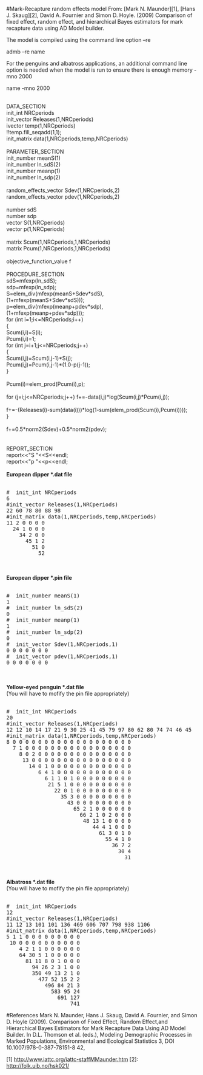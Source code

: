 #Mark-Recapture random effects model
From: [Mark N. Maunder][1], [Hans J. Skaug][2], David A. Fournier and Simon D. Hoyle. (2009) Comparison of fixed effect, random effect, and hierarchical Bayes estimators for mark recapture data using AD Model builder.

The model is compiled using the command line option –re

admb –re name

For the penguins and albatross applications, an additional command line option is needed when the model is run to ensure there is enough memory -mno 2000

name -mno 2000

<div class="wikitext"><br>DATA_SECTION<br>init_int NRCperiods<br>init_vector Releases(1,NRCperiods)<br>ivector temp(1,NRCperiods)<br>!!temp.fill_seqadd(1,1);<br>init_matrix data(1,NRCperiods,temp,NRCperiods)<br><br>PARAMETER_SECTION<br>init_number meanS(1)<br>init_number ln_sdS(2)<br>init_number meanp(1)<br>init_number ln_sdp(2)<br><br>random_effects_vector Sdev(1,NRCperiods,2)<br>random_effects_vector pdev(1,NRCperiods,2)<br><br>number sdS<br>number sdp<br>vector S(1,NRCperiods)<br>vector p(1,NRCperiods)<br><br>matrix Scum(1,NRCperiods,1,NRCperiods)<br>matrix Pcum(1,NRCperiods,1,NRCperiods)<br><br>objective_function_value f<br><br>PROCEDURE_SECTION<br>sdS=mfexp(ln_sdS);<br>sdp=mfexp(ln_sdp);<br>S=elem_div(mfexp(meanS+Sdev*sdS),<br>(1+mfexp(meanS+Sdev*sdS)));<br>p=elem_div(mfexp(meanp+pdev*sdp),<br>(1+mfexp(meanp+pdev*sdp)));<br>for (int i=1;i&lt;=NRCperiods;i++)<br>{<br>Scum(i,i)=S(i);<br>Pcum(i,i)=1;<br>for (int j=i+1;j&lt;=NRCperiods;j++)<br>{<br>Scum(i,j)=Scum(i,j-1)*S(j);<br>Pcum(i,j)=Pcum(i,j-1)*(1.0-p(j-1));<br>}<br><br>Pcum(i)=elem_prod(Pcum(i),p);<br><br>for (j=i;j&lt;=NRCperiods;j++) f+=-data(i,j)*log(Scum(i,j)*Pcum(i,j));<br><br>f+=-(Releases(i)-sum(data(i)))*log(1-sum(elem_prod(Scum(i),Pcum(i))));<br>}<br><br>f+=0.5*norm2(Sdev)+0.5*norm2(pdev);<br><br><br>REPORT_SECTION<br>report&lt;&lt;"S "&lt;&lt;S&lt;&lt;endl;<br>report&lt;&lt;"p "&lt;&lt;p&lt;&lt;endl;<br><br><strong>European dipper *.dat file </strong><br><br>
<pre>#  init_int NRCperiods
6
#init_vector Releases(1,NRCperiods)
22 60 78 80 88 98
#init_matrix data(1,NRCperiods,temp,NRCperiods)
11 2 0 0 0 0
  24 1 0 0 0
    34 2 0 0
      45 1 2
        51 0
          52</pre>
<br><br><strong>European dipper *.pin file</strong><br><br>
<pre>#  init_number meanS(1)
1
#  init_number ln_sdS(2)
0
#  init_number meanp(1)
1
#  init_number ln_sdp(2)
0
#  init_vector Sdev(1,NRCperiods,1)
0 0 0 0 0 0 0
#  init_vector pdev(1,NRCperiods,1)
0 0 0 0 0 0 0</pre>
<br><br><strong>Yellow-eyed penguin *.dat file </strong><br>(You will have to mofify the pin file appropriately)<br><br>
<pre>#  init_int NRCperiods
20
#init_vector Releases(1,NRCperiods)
12 12 10 14 17 21 9 30 25 41 45 79 97 80 62 80 74 74 46 45
#init_matrix data(1,NRCperiods,temp,NRCperiods)
8 0 0 0 0 0 0 0 0 0 0 0 0 0 0 0 0 0 0 0
  7 1 0 0 0 0 0 0 0 0 0 0 0 0 0 0 0 0 0
    8 0 2 0 0 0 0 0 0 0 0 0 0 0 0 0 0 0
     13 0 0 0 0 0 0 0 0 0 0 0 0 0 0 0 0
       14 0 1 0 0 0 0 0 0 0 0 0 0 0 0 0
          6 4 1 0 0 0 0 0 0 0 0 0 0 0 0
            6 1 1 0 1 0 0 0 0 0 0 0 0 0
             21 5 1 0 0 0 0 0 0 0 0 0 0
               22 0 1 0 0 0 0 0 0 0 0 0
                 35 3 0 0 0 0 0 0 0 0 0
                   43 0 0 0 0 0 0 0 0 0
                     65 2 1 0 0 0 0 0 0
                       66 2 1 0 2 0 0 0
                        48 13 1 0 0 0 0
                           44 4 1 0 0 0
                             61 3 0 1 0
                               55 4 1 0
                                 36 7 2
                                   30 4
                                     31</pre>
<br><br><strong>Albatross *.dat file </strong><br>(You will have to mofify the pin file appropriately)<br><br>
<pre>#  init_int NRCperiods
12
#init_vector Releases(1,NRCperiods)
11 12 13 101 101 136 469 606 707 798 938 1106 
#init_matrix data(1,NRCperiods,temp,NRCperiods)
5 1 1 0 0 0 0 0 0 0 0 0
 10 0 0 0 0 0 0 0 0 0 0
    4 2 1 1 0 0 0 0 0 0
    64 30 5 1 0 0 0 0 0
      81 11 8 0 1 0 0 0
        94 26 2 3 1 0 0
        350 49 13 2 1 0
          477 52 15 2 2
            496 84 21 3
              583 95 24
                691 127
                    741</pre>
</div>

#References
Mark N. Maunder, Hans J. Skaug, David A. Fournier, and Simon D. Hoyle (2009). Comparison of Fixed Effect, Random Effect,and Hierarchical Bayes Estimators for Mark Recapture Data Using AD Model Builder. In  D.L. Thomson et al. (eds.), Modeling Demographic Processes in Marked Populations, Environmental and Ecological Statistics 3, DOI 10.1007/978-0-387-78151-8 42,

[1] http://www.iattc.org/iattc-staffMMaunder.htm
[2]: http://folk.uib.no/hsk021/
